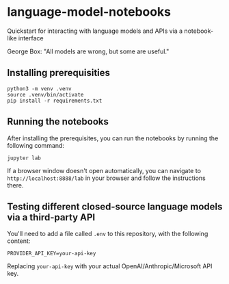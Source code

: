 # language-model-notebooks
Quickstart for interacting with language models and APIs via a notebook-like interface

George Box: "All models are wrong, but some are useful."

## Installing prerequisities

```
python3 -m venv .venv 
source .venv/bin/activate
pip install -r requirements.txt
```

## Running the notebooks

After installing the prerequisites, you can run the notebooks by running the following command:
```
jupyter lab
```

If a browser window doesn't open automatically, you can navigate to `http://localhost:8888/lab` in your browser and follow the instructions there.

## Testing different closed-source language models via a third-party API

You'll need to add a file called `.env` to this repository, with the following content:
```
PROVIDER_API_KEY=your-api-key
```

Replacing `your-api-key` with your actual OpenAI/Anthropic/Microsoft API key.